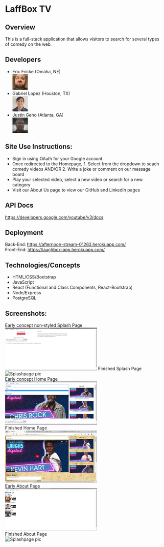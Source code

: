 # LaffBox TV

## Overview
This is a full-stack application that allows visitors to search for several types of comedy on the web. 

## Developers
- Eric Fricke (Omaha, NE) <br> <img src="./src/components/about/derp.jpg" alt="Eric Pic" width="50px">
- Gabriel Lopez (Houston, TX) <br> <img src="./src/components/about/linkedinPictureReal.JPG" alt="Gabriel Pic" width="50px">
- Justin Geho (Atlanta, GA) <br> <img src="./src/components/about/JustinPic.jpg" alt="Justin Pic" width="50px">

## Site Use Instructions:
- Sign in using OAuth for your Google account
- Once redirected to the Homepage, 1. Select from the dropdown to seach comedy videos AND/OR 2. Write a joke or comment on our message board
- Play your selected video, select a new video or search for a new category
- Visit our About Us page to view our GitHub and LinkedIn pages

## API Docs
https://developers.google.com/youtube/v3/docs

## Deployment

Back-End: https://afternoon-stream-01263.herokuapp.com/ <br>
Front-End: https://laughbox-app.herokuapp.com/


## Technologies/Concepts
- HTML/CSS/Bootstrap
- JavaScript
- React (Functional and Class Components, React-Bootstrap)
- Node/Express
- PostgreSQL

## Screenshots:
Early concept non-styled Splash Page<br>
<img src="./src/components/about/Splashpage.png" alt="Splashpage pic" width="300px">
Finished Splash Page<br>
<img src="./src/components/about/Finished Splash.png" alt="Splashpage pic" width="300px"><br>
Early concept Home Page<br>
<img src="./src/components/about/Homepage.png" alt="Splashpage pic" width="300px"><br>
Finished Home Page<br>
<img src="./src/components/about/Finished Home.png" alt="Splashpage pic" width="300px"><br>
Early About Page<br>
<img src="./src/components/about/Aboutpage.png" alt="Splashpage pic" width="300px"><br>
Finished About Page<br>
<img src="./src/components/about/Finished About.png" alt="Splashpage pic" width="300px"><br>
